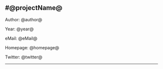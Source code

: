 #@projectName@
-------------------------

Author: @author@

Year: @year@

eMail: @eMail@

Homepage: @homepage@

Twitter: @twitter@

-------------------------